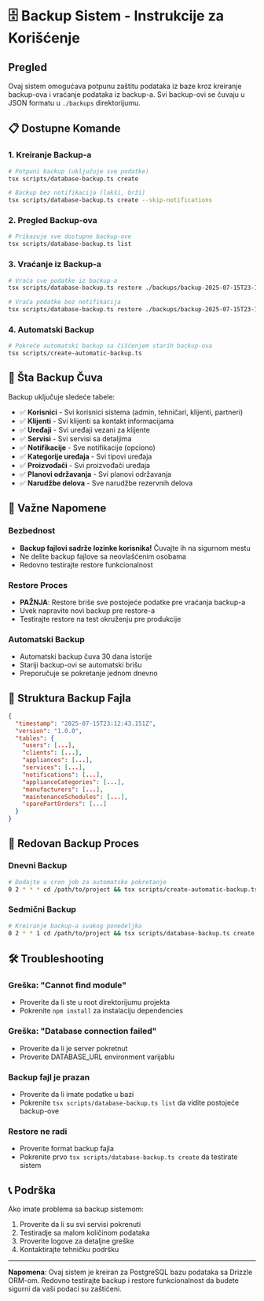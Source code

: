# 🗄️ Backup Sistem - Instrukcije za Korišćenje

## Pregled

Ovaj sistem omogućava potpunu zaštitu podataka iz baze kroz kreiranje backup-ova i vraćanje podataka iz backup-a. Svi backup-ovi se čuvaju u JSON formatu u `./backups` direktorijumu.

## 📋 Dostupne Komande

### 1. Kreiranje Backup-a

```bash
# Potpuni backup (uključuje sve podatke)
tsx scripts/database-backup.ts create

# Backup bez notifikacija (lakši, brži)
tsx scripts/database-backup.ts create --skip-notifications
```

### 2. Pregled Backup-ova

```bash
# Prikazuje sve dostupne backup-ove
tsx scripts/database-backup.ts list
```

### 3. Vraćanje iz Backup-a

```bash
# Vraća sve podatke iz backup-a
tsx scripts/database-backup.ts restore ./backups/backup-2025-07-15T23-12-43-151Z.json

# Vraća podatke bez notifikacija
tsx scripts/database-backup.ts restore ./backups/backup-2025-07-15T23-12-43-151Z.json --skip-notifications
```

### 4. Automatski Backup

```bash
# Pokreće automatski backup sa čišćenjem starih backup-ova
tsx scripts/create-automatic-backup.ts
```

## 🔧 Šta Backup Čuva

Backup uključuje sledeće tabele:
- ✅ **Korisnici** - Svi korisnici sistema (admin, tehničari, klijenti, partneri)
- ✅ **Klijenti** - Svi klijenti sa kontakt informacijama
- ✅ **Uređaji** - Svi uređaji vezani za klijente
- ✅ **Servisi** - Svi servisi sa detaljima
- ✅ **Notifikacije** - Sve notifikacije (opciono)
- ✅ **Kategorije uređaja** - Svi tipovi uređaja
- ✅ **Proizvođači** - Svi proizvođači uređaja
- ✅ **Planovi održavanja** - Svi planovi održavanja
- ✅ **Narudžbe delova** - Sve narudžbe rezervnih delova

## 🚨 Važne Napomene

### Bezbednost
- **Backup fajlovi sadrže lozinke korisnika!** Čuvajte ih na sigurnom mestu
- Ne delite backup fajlove sa neovlašćenim osobama
- Redovno testirajte restore funkcionalnost

### Restore Proces
- **PAŽNJA**: Restore briše sve postojeće podatke pre vraćanja backup-a
- Uvek napravite novi backup pre restore-a
- Testirajte restore na test okruženju pre produkcije

### Automatski Backup
- Automatski backup čuva 30 dana istorije
- Stariji backup-ovi se automatski brišu
- Preporučuje se pokretanje jednom dnevno

## 📂 Struktura Backup Fajla

```json
{
  "timestamp": "2025-07-15T23:12:43.151Z",
  "version": "1.0.0",
  "tables": {
    "users": [...],
    "clients": [...],
    "appliances": [...],
    "services": [...],
    "notifications": [...],
    "applianceCategories": [...],
    "manufacturers": [...],
    "maintenanceSchedules": [...],
    "sparePartOrders": [...]
  }
}
```

## 🔄 Redovan Backup Proces

### Dnevni Backup
```bash
# Dodajte u cron job za automatsko pokretanje
0 2 * * * cd /path/to/project && tsx scripts/create-automatic-backup.ts
```

### Sedmični Backup
```bash
# Kreiranje backup-a svakog ponedeljka
0 2 * * 1 cd /path/to/project && tsx scripts/database-backup.ts create
```

## 🛠️ Troubleshooting

### Greška: "Cannot find module"
- Proverite da li ste u root direktorijumu projekta
- Pokrenite `npm install` za instalaciju dependencies

### Greška: "Database connection failed"
- Proverite da li je server pokretnut
- Proverite DATABASE_URL environment varijablu

### Backup fajl je prazan
- Proverite da li imate podatke u bazi
- Pokrenite `tsx scripts/database-backup.ts list` da vidite postojeće backup-ove

### Restore ne radi
- Proverite format backup fajla
- Pokrenite prvo `tsx scripts/database-backup.ts create` da testirate sistem

## 📞 Podrška

Ako imate problema sa backup sistemom:
1. Proverite da li su svi servisi pokrenuti
2. Testiradje sa malom količinom podataka
3. Proverite logove za detaljne greške
4. Kontaktirajte tehničku podršku

---

**Napomena**: Ovaj sistem je kreiran za PostgreSQL bazu podataka sa Drizzle ORM-om. Redovno testirajte backup i restore funkcionalnost da budete sigurni da vaši podaci su zaštićeni.